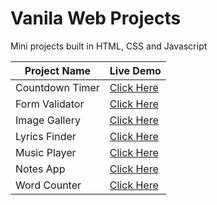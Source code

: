 # Vanila Web Projects
Mini projects built in HTML, CSS and Javascript

| Project Name  | Live Demo |
| ------------- | ------------- |
| Countdown Timer  | <a href="https://infallible-jang-7d6d8d.netlify.app/">Click Here </a>  |
| Form Validator  | <a href="https://ecstatic-mirzakhani-192bfe.netlify.app/">Click Here </a>  |
| Image Gallery  | <a href="https://xenodochial-curie-6cef2b.netlify.app/">Click Here </a>  |
| Lyrics Finder  | <a href="https://xenodochial-ride-3d00e6.netlify.app/">Click Here </a>  |
| Music Player  | <a href="https://laughing-feynman-d6372a.netlify.app/">Click Here </a>  |
| Notes App  | <a href="https://stoic-bhabha-926133.netlify.app/">Click Here </a>  |
| Word Counter | <a href="https://objective-johnson-a5e05c.netlify.app/">Click Here </a>  |
